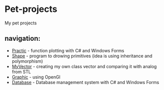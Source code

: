 # Pet-projects
My pet projects
## navigation:
- [Practic](https://github.com/bushikovich/Pet-projects/tree/Practic) - function plotting with C# and Windows Forms
- [Shape](https://github.com/bushikovich/Pet-projects/tree/Shape) - program to drowing primitives (idea is using inheritance and polymorphism)
- [MyVector](https://github.com/bushikovich/Pet-projects/tree/MyVector) - creating my own class vector and comparing it with analog from STL
- [Graphic](https://github.com/bushikovich/Pet-projects/tree/Graphic) - using OpenGl
- [Database](https://github.com/bushikovich/Pet-projects/tree/Database) - Database management system with C# and Windows Forms
